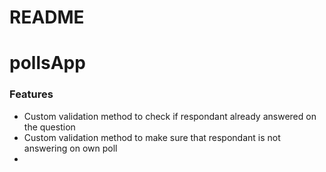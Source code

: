 # README

# pollsApp

### Features
* Custom validation method to check if respondant already answered on the question
* Custom validation method to make sure that respondant is not answering on own poll
* 
